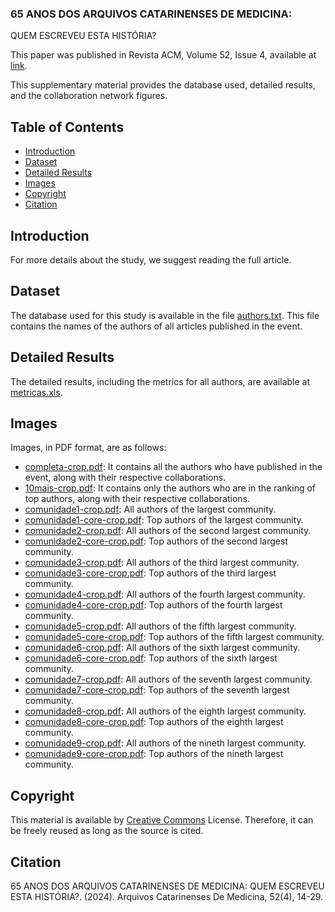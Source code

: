 ### 65 ANOS DOS ARQUIVOS CATARINENSES DE MEDICINA: 
QUEM ESCREVEU ESTA HISTÓRIA?

This paper was published in Revista ACM, Volume 52, Issue 4, available at [link](https://revista.acm.org.br/arquivos/article/view/1483).

This supplementary material provides the database used, detailed results, and the collaboration network figures.

## Table of Contents

- [Introduction](#Introduction)
- [Dataset](#Dataset)
- [Detailed Results](#Detailed-Results)
- [Images](#Images)
- [Copyright](#Copyright)
- [Citation](#Citation)

## Introduction

For more details about the study, we suggest reading the full article.

## Dataset

The database used for this study is available in the file [authors.txt](https://github.com/Sandrocamargo/publications/blob/main/acm2024/autores.txt). This file contains the names of the authors of all articles published in the event.

## Detailed Results

The detailed results, including the metrics for all authors, are available at [metricas.xls](https://github.com/Sandrocamargo/publications/blob/main/acm2024/metricas.xls). 

## Images

Images, in PDF format, are as follows:
- [completa-crop.pdf](https://github.com/Sandrocamargo/publications/blob/main/acm2024/completa-crop.pdf): It contains all the authors who have published in the event, along with their respective collaborations.
- [10mais-crop.pdf](https://github.com/Sandrocamargo/publications/blob/main/acm2024/10mais-crop.pdf): It contains only the authors who are in the ranking of top authors, along with their respective collaborations.
- [comunidade1-crop.pdf](https://github.com/Sandrocamargo/publications/blob/main/acm2024/com1-total-crop.pdf): All authors of the largest community.
- [comunidade1-core-crop.pdf](https://github.com/Sandrocamargo/publications/blob/main/acm2024/com1-core-crop.pdf): Top authors of the largest community.
- [comunidade2-crop.pdf](https://github.com/Sandrocamargo/publications/blob/main/acm2024/com2-total-crop.pdf): All authors of the second largest community.
- [comunidade2-core-crop.pdf](https://github.com/Sandrocamargo/publications/blob/main/acm2024/com2-core-crop.pdf): Top authors of the second largest community.
- [comunidade3-crop.pdf](https://github.com/Sandrocamargo/publications/blob/main/acm2024/com3-total-crop.pdf): All authors of the third largest community.
- [comunidade3-core-crop.pdf](https://github.com/Sandrocamargo/publications/blob/main/acm2024/com3-core-crop.pdf): Top authors of the third largest community.
- [comunidade4-crop.pdf](https://github.com/Sandrocamargo/publications/blob/main/acm2024/com4-total-crop.pdf): All authors of the fourth largest community.
- [comunidade4-core-crop.pdf](https://github.com/Sandrocamargo/publications/blob/main/acm2024/com4-core-crop.pdf): Top authors of the fourth largest community.
- [comunidade5-crop.pdf](https://github.com/Sandrocamargo/publications/blob/main/acm2024/com5-total-crop.pdf): All authors of the fifth largest community.
- [comunidade5-core-crop.pdf](https://github.com/Sandrocamargo/publications/blob/main/acm2024/com5-core-crop.pdf): Top authors of the fifth largest community.
- [comunidade6-crop.pdf](https://github.com/Sandrocamargo/publications/blob/main/acm2024/com6-total-crop.pdf): All authors of the sixth largest community.
- [comunidade6-core-crop.pdf](https://github.com/Sandrocamargo/publications/blob/main/acm2024/com6-core-crop.pdf): Top authors of the sixth largest community.
- [comunidade7-crop.pdf](https://github.com/Sandrocamargo/publications/blob/main/acm2024/com7-total-crop.pdf): All authors of the seventh largest community.
- [comunidade7-core-crop.pdf](https://github.com/Sandrocamargo/publications/blob/main/acm2024/com7-core-crop.pdf): Top authors of the seventh largest community.
- [comunidade8-crop.pdf](https://github.com/Sandrocamargo/publications/blob/main/acm2024/com8-total-crop.pdf): All authors of the eighth largest community.
- [comunidade8-core-crop.pdf](https://github.com/Sandrocamargo/publications/blob/main/acm2024/com8-core-crop.pdf): Top authors of the eighth largest community.
- [comunidade9-crop.pdf](https://github.com/Sandrocamargo/publications/blob/main/acm2024/com9-total-crop.pdf): All authors of the nineth largest community.
- [comunidade9-core-crop.pdf](https://github.com/Sandrocamargo/publications/blob/main/acm2024/com9-core-crop.pdf): Top authors of the nineth largest community.

## Copyright

This material is available by [Creative Commons](https://creativecommons.org/licenses/by/3.0/) License. Therefore, it can be freely reused as long as the source is cited.

## Citation

65 ANOS DOS ARQUIVOS CATARINENSES DE MEDICINA: QUEM ESCREVEU ESTA HISTÓRIA?. (2024). Arquivos Catarinenses De Medicina, 52(4), 14-29.

